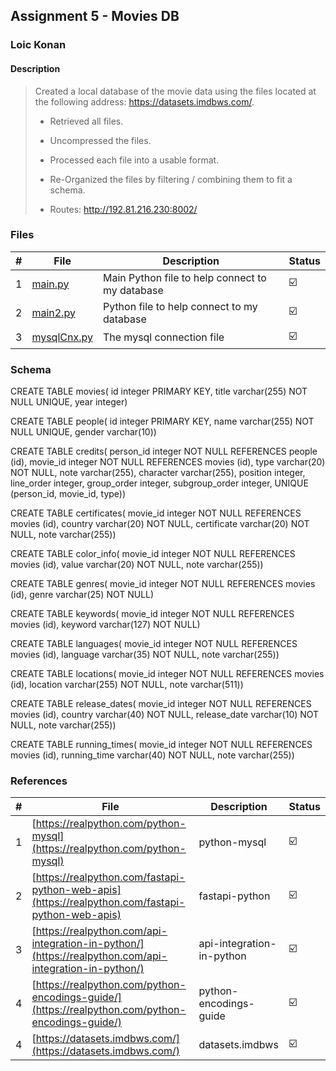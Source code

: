 ## Assignment 5 -  Movies DB

### Loic Konan

#### Description

> Created a local database of the movie data using the files located at the following address: <https://datasets.imdbws.com/>.
>
> - Retrieved all files.
> - Uncompressed the files.
> - Processed each file into a usable format.
> - Re-Organized the files by filtering / combining them to fit a schema.
>
> - Routes: <http://192.81.216.230:8002/>

### Files

|   #   | File                       | Description                                     | Status                  |
| :---: | -------------------------- | ----------------------------------------------- | ----------------------- |
|   1   | [main.py](main.py)         | Main Python file to help connect to my database | :ballot_box_with_check: |
|   2   | [main2.py](main2.py)       | Python file to help connect to my database      | :ballot_box_with_check: |
|   3   | [mysqlCnx.py](mysqlCnx.py) | The mysql connection file                       | :ballot_box_with_check: |

### Schema

CREATE TABLE movies(
   id        integer      PRIMARY KEY,
   title     varchar(255) NOT NULL UNIQUE,
   year      integer)

CREATE TABLE people(
   id        integer      PRIMARY KEY,
   name      varchar(255) NOT NULL UNIQUE,
   gender    varchar(10))

CREATE TABLE credits(
   person_id integer      NOT NULL REFERENCES people (id),
   movie_id  integer      NOT NULL REFERENCES movies (id),
   type      varchar(20)  NOT NULL,
   note      varchar(255),
   character varchar(255),
   position  integer,
   line_order     integer,
   group_order    integer,
   subgroup_order integer,
   UNIQUE (person_id, movie_id, type))

CREATE TABLE certificates(
   movie_id    integer      NOT NULL REFERENCES movies (id),
   country     varchar(20)  NOT NULL,
   certificate varchar(20)  NOT NULL,
   note        varchar(255))

CREATE TABLE color_info(
   movie_id  integer      NOT NULL REFERENCES movies (id),
   value     varchar(20)  NOT NULL,
   note      varchar(255))

CREATE TABLE genres(
   movie_id  integer      NOT NULL REFERENCES movies (id),
   genre     varchar(25)  NOT NULL)

CREATE TABLE keywords(
   movie_id  integer      NOT NULL REFERENCES movies (id),
   keyword   varchar(127) NOT NULL)

CREATE TABLE languages(
   movie_id  integer      NOT NULL REFERENCES movies (id),
   language  varchar(35)  NOT NULL,
   note      varchar(255))

CREATE TABLE locations(
   movie_id  integer      NOT NULL REFERENCES movies (id),
   location  varchar(255) NOT NULL,
   note      varchar(511))

CREATE TABLE release_dates(
   movie_id     integer      NOT NULL REFERENCES movies (id),
   country      varchar(40)  NOT NULL,
   release_date varchar(10)  NOT NULL,
   note         varchar(255))

CREATE TABLE running_times(
   movie_id     integer      NOT NULL REFERENCES movies (id),
   running_time varchar(40)  NOT NULL,
   note         varchar(255))

### References

|   #   | File                                                                                                   | Description               | Status                  |
| :---: | ------------------------------------------------------------------------------------------------------ | ------------------------- | ----------------------- |
|   1   | [https://realpython.com/python-mysql](https://realpython.com/python-mysql)                             | python-mysql              | :ballot_box_with_check: |
|   2   | [https://realpython.com/fastapi-python-web-apis](https://realpython.com/fastapi-python-web-apis)       | fastapi-python            | :ballot_box_with_check: |
|   3   | [https://realpython.com/api-integration-in-python/](https://realpython.com/api-integration-in-python/) | api-integration-in-python | :ballot_box_with_check: |
|   4   | [https://realpython.com/python-encodings-guide/](https://realpython.com/python-encodings-guide/)       | python-encodings-guide    | :ballot_box_with_check: |
|   4   | [https://datasets.imdbws.com/](https://datasets.imdbws.com/)                                           | datasets.imdbws           | :ballot_box_with_check: |
